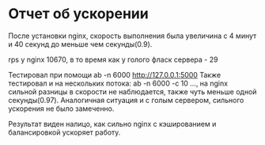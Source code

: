 # Отчет об ускорении
После установки nginx, скорость выполнения была увеличина с 4 минут и 40 секунд до меньше чем секунды(0.9).

rps у nginx 10670, в то время как у голого фласк сервера - 29

Тестировал при помощи ab -n 6000  http://127.0.0.1:5000
Также тестировал и на нескольких потока: ab -n 6000 -c 10 ..., на nginx сильной разницы в скорости не наблюдается, также чуть меньше одной секунды(0.97). Аналогичная ситуация и с голым сервером, сильного ускорения не было замеченно.

Результат виден налицо, как сильно nginx с кэшированием и балансировкой ускоряет работу.
